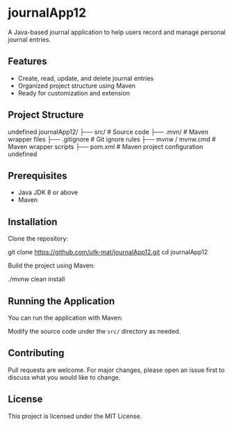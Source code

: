 # journalApp12

A Java-based journal application to help users record and manage personal journal entries.

## Features

- Create, read, update, and delete journal entries
- Organized project structure using Maven
- Ready for customization and extension

## Project Structure

undefined
journalApp12/
├── src/ # Source code
├── .mvn/ # Maven wrapper files
├── .gitignore # Git ignore rules
├── mvnw / mvnw.cmd # Maven wrapper scripts
├── pom.xml # Maven project configuration
undefined


## Prerequisites

- Java JDK 8 or above
- Maven

## Installation

Clone the repository:

git clone https://github.com/utk-mat/journalApp12.git
cd journalApp12


Build the project using Maven:

./mvnw clean install


## Running the Application

You can run the application with Maven:


Modify the source code under the `src/` directory as needed.

## Contributing

Pull requests are welcome. For major changes, please open an issue first to discuss what you would like to change.

## License

This project is licensed under the MIT License.
